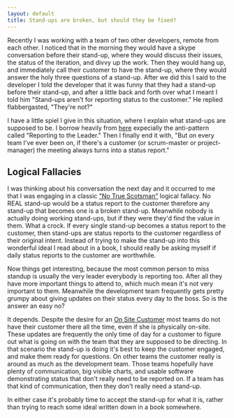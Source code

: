 ```yaml
---
layout: default
title: Stand-ups are broken, but should they be fixed?
---
```


Recently I was working with a team of two other developers, remote from each other. I noticed that in the morning they would have a skype conversation before their stand-up, where they would discuss their issues, the status of the iteration, and divvy up the work. Then they would hang up, and immediately call their customer to have the stand-up, where they would answer the holy three questions of a stand-up. After we did this I said to the developer I told the developer that it was funny that they had a stand-up before their stand-up, and after a little back and forth over what I meant I told him "Stand-ups aren't for reporting status to the customer." He replied flabbergasted, "They're not?"

I have a little spiel I give in this situation, where I explain what stand-ups are supposed to be. I borrow heavily from [here](http://www.martinfowler.com/articles/itsNotJustStandingUp.html) expecially the anti-pattern called "Reporting to the Leader." Then I finally end it with, "But on every team I've ever been on, if there's a customer (or scrum-master or project-manager) the meeting always turns into a status report."

## Logical Fallacies

I was thinking about his conversation the next day and it occurred to me that I was engaging in a classic ["No True Scotsman"](http://en.wikipedia.org/wiki/No_true_Scotsman) logical fallacy. No REAL stand-up would be a status report to the customer therefore any stand-up that becomes one is a broken stand-up. Meanwhile nobody is actually doing working stand-ups, but if they were they'd find the value in them. What a crock. If every single stand-up becomes a status report to the customer, then stand-ups are status reports to the customer regardless of their original intent. Instead of trying to make the stand-up into this wonderful ideal I read about in a book, I should really be asking myself if daily status reports to the customer are worthwhile. 

Now things get interesting, because the most common person to miss standup is usually the very leader everybody is reporting too. After all they have more important things to attend to, which much mean it's not very important to them. Meanwhile the development team frequently gets pretty grumpy about giving updates on their status every day to the boss. So is the answer an easy no?

It depends. Despite the desire for an [On Site Customer](http://c2.com/cgi/wiki?OnsiteCustomer) most teams do not have their customer there all the time, even if she is physically on-site. These updates are frequently the only time of day for a customer to figure out what is going on with the team that they are supposed to be directing. In that scenario the stand-up is doing it's best to keep the customer engaged, and make them ready for questions. On other teams the customer really is around as much as the development team. Those teams hopefully have plenty of communication, big visible charts, and usable software demonstrating status that don't really need to be reported on. If a team has that kind of communication, then they don't really need a stand-up.

In either case it's probably time to accept the stand-up for what it is, rather than trying to reach some ideal written down in a book somewhere.
